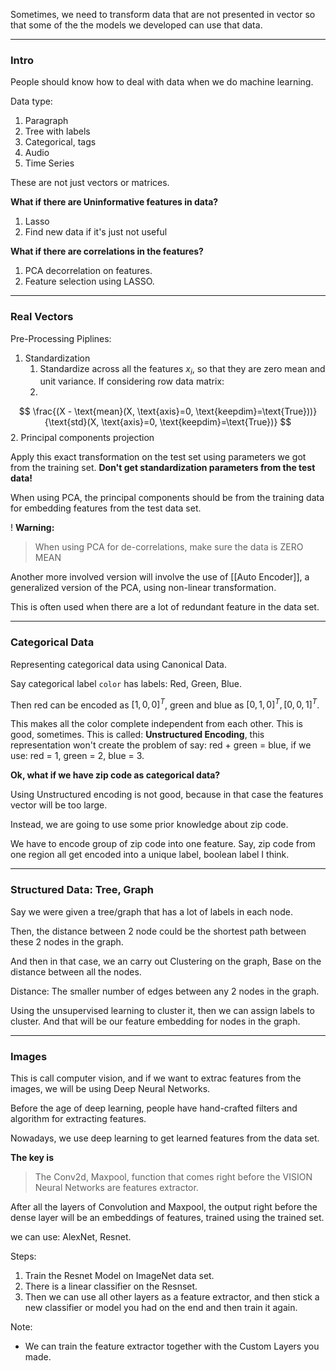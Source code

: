 Sometimes, we need to transform data that are not presented in vector so that some of the the models we developed can use that data. 


---
### **Intro**

People should know how to deal with data when we do machine learning. 

Data type: 
1. Paragraph 
2. Tree with labels
3. Categorical, tags
4. Audio 
5. Time Series

These are not just vectors or matrices. 

**What if there are Uninformative features in data?**

1. Lasso
2. Find new data if it's just not useful


**What if there are correlations in the features?**

1. PCA decorrelation on features. 
2. Feature selection using LASSO. 


---
### **Real Vectors**

Pre-Processing Piplines: 

1. Standardization 
   1. Standardize across all the features $x_i$, so that they are zero mean and unit variance. If considering row data matrix: 
   2. 
$$
    \frac{(X - \text{mean}(X, \text{axis}=0, \text{keepdim}=\text{True}))}{\text{std}(X, \text{axis}=0, \text{keepdim}=\text{True})}
$$
2. Principal components projection 

Apply this exact transformation on the test set using parameters we got from the training set. **Don't get standardization parameters from the test data!** 

When using PCA, the principal components should be from the training data for embedding features from the test data set. 

! **Warning:** 

> When using PCA for de-correlations, make sure the data is ZERO MEAN

Another more involved version will involve the use of [[Auto Encoder]], a generalized version of the PCA, using non-linear transformation. 

This is often used when there are a lot of redundant feature
in the data set. 

---
### **Categorical Data**

Representing categorical data using Canonical Data. 

Say categorical label `color` has labels: Red, Green, Blue. 

Then red can be encoded as $[1, 0, 0]^T$, green and blue as $[0, 1, 0]^T, [0, 0, 1]^T$. 

This makes all the color complete independent from each other. This is good, sometimes. This is called: **Unstructured Encoding**, this representation won't create the problem of say: red + green = blue, if we use: red = 1, green = 2, blue = 3. 

**Ok, what if we have zip code as categorical data?**

Using Unstructured encoding is not good, because in that case the features vector will be too large. 

Instead, we are going to use some prior knowledge about zip code. 

We have to encode group of zip code into one feature. Say, zip code from one region all get encoded into a unique label, boolean label I think. 

---
### **Structured Data: Tree, Graph**

Say we were given a tree/graph that has a lot of labels in each node. 

Then, the distance between 2 node could be the shortest path between these 2 nodes in the graph. 

And then in that case, we an carry out Clustering on the graph, Base on the distance between all the nodes. 

Distance: The smaller number of edges between any 2 nodes in the graph. 

Using the unsupervised learning to cluster it, then we can assign labels to cluster. And that will be our feature embedding for nodes in the graph. 


---
### **Images**

This is call computer vision, and if we want to extrac features from the images, we will be using Deep Neural Networks. 

Before the age of deep learning, people have hand-crafted filters and algorithm for extracting features. 

Nowadays, we use deep learning to get learned features from the data set. 

**The key is**

> The Conv2d, Maxpool, function that comes right before the VISION Neural Networks are features extractor. 

After all the layers of Convolution and Maxpool, the output right before the dense layer will be an embeddings of features, trained using the trained set. 

we can use: AlexNet, Resnet. 

Steps: 
1. Train the Resnet Model on ImageNet data set. 
2. There is a linear classifier on the Resnset. 
3. Then we can use all other layers as a feature extractor, and then stick a new classifier or model you had on the end and then train it again. 

Note: 

* We can train the feature extractor together with the Custom Layers you made. 


